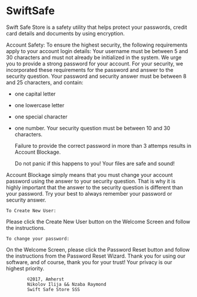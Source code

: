 # SwiftSafe

Swift Safe Store is a safety utility that helps protect your passwords, credit card details and documents by using encryption.

Account Safety:
To ensure the highest security, the following requirements apply to your account login details:
Your username must be between 5 and 30 characters and must not already be initialized in the system. We urge you to provide a strong password for your account. For your security, we incorporated these requirements for the password and answer to the security question. Your password and security answer must be between 8 and 25 characters, and contain:
 - one capital letter
 - one lowercase letter
 - one special character
 - one number.
Your security question must be between 10 and 30 characters.

	Failure to provide the correct password in more than 3 attemps results in Account Blockage. 
		
	Do not panic if this happens to you! Your files are safe and sound!

Account Blockage simply means that you must change your account password using the answer to your security question. That is why it is highly important that the answer to the security question is different than your password. Try your best to always remember your password or security answer. 

	To Create New User:
Please click the Create New User button on the Welcome Screen and follow the instructions.

	To change your password:
On the Welcome Screen, please click the Password Reset button and follow the instructions from the Password Reset Wizard.
	Thank you for using our software, and of course, thank you for your trust! Your privacy is our highest priority.

			©2017, Amherst
			Nikolov Ilija && Nzaba Raymond 
			Swift Safe Store SSS

